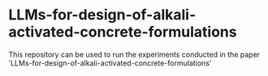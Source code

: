 # LLMs-for-design-of-alkali-activated-concrete-formulations

This repository can be used to run the experiments conducted in the paper 'LLMs-for-design-of-alkali-activated-concrete-formulations'


